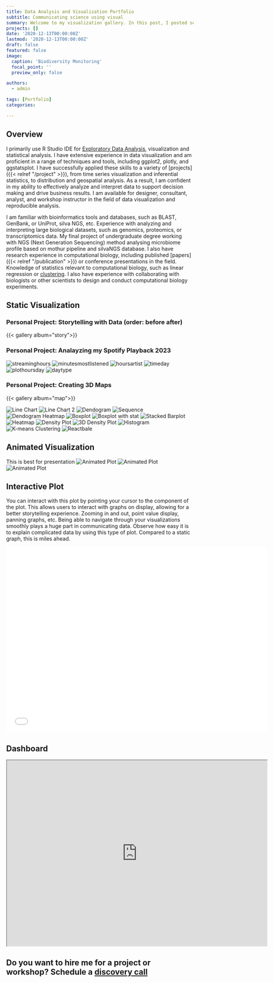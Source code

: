 ```yaml
---
title: Data Analysis and Visualization Portfolio 
subtitle: Communicating science using visual
summary: Welcome to my visualization gallery. In this post, I posted several visualizations that I created during my undergraduate study. 
projects: []
date: '2020-12-13T00:00:00Z'
lastmod: '2020-12-13T00:00:00Z'
draft: false
featured: false
image:
  caption: 'Biodiversity Monitoring'
  focal_point: ''
  preview_only: false

authors:
  - admin

tags: [Portfolio]
categories:

---
```


## Overview

I primarily use R Studio IDE for [Exploratory Data Analysis](https://danilyanedo7.github.io/dashboard/), visualization and statistical analysis. I have extensive experience in data visualization and am proficient in a range of techniques and tools, including ggplot2, plotly, and ggstatsplot. I have successfully applied these skills to a variety of [projects]({{< relref "/project" >}}), from time series visualization and inferential statistics, to distribution and geospatial analysis. As a result, I am confident in my ability to effectively analyze and interpret data to support decision making and drive business results. I am available for designer, consultant, analyst, and workshop instructor in the field of data visualization and reproducible analysis.

 I am familiar with bioinformatics tools and databases, such as BLAST, GenBank, or UniProt, silva NGS, etc. Experience with analyzing and interpreting large biological datasets, such as genomics, proteomics, or transcriptomics data. My final project of undergraduate degree working with NGS (Next Generation Sequencing) method analysing microbiome profile based on mothur pipeline and silvaNGS database. I also have research experience in computational biology, including published [papers]({{< relref "/publication" >}}) or conference presentations in the field. Knowledge of statistics relevant to computational biology, such as linear regression or [clustering](https://danilyanedo7.github.io/praktikumsismikbits/). I also have experience with collaborating with biologists or other scientists to design and conduct computational biology experiments.


## Static Visualization

### Personal Project: Storytelling with Data (order: before after)
{{< gallery album="story">}}

### Personal Project: Analayzing my Spotify Playback 2023
![streaminghours](/spot_streaminghours.jpeg 'streaminghours')
![minutesmostlistened](/spot_minutesmostlistened.jpeg 'minutesmostlistened')
![hoursartist](/spot_hoursartist.jpeg 'hoursartist')
![timeday](/spot_timeday.jpeg 'timeday')
![plothoursday](/spot_plothoursday.jpeg 'plothoursday')
![daytype](/spot_daytype.jpeg 'daytype')

### Personal Project: Creating 3D Maps
{{< gallery album="map">}}


![Line Chart](/lineplot.png 'Line Chart')
![Line Chart 2](/lineplot2.jpeg 'Line Chart 2')
![Dendogram](/dendogram.png 'Dendogram')
![Sequence](/sequence.png 'Dendogram Sequence Analysis')
![Dendogram Heatmap](/dendrogramheat.jpeg 'Dendogram with Heatmap')
![Boxplot](/boxplot.jpeg 'Boxplot')
![Boxplot with stat](/boxplotstat.jpeg 'Boxplot with stat')
![Stacked Barplot](/stackedbarplot.png 'Stacked Barplot')
![Heatmap](/heatmap.jpeg 'Heatmap')
![Density Plot](/density.png 'Density Plot')
![3D Density Plot](/density3d.jpeg '3D Density Plot')
![Histogram](/histogram.jpeg 'Histogram')
![K-means Clustering](/kmeans.jpeg 'Clustering')
![Reactbale](/table.png 'Reactable')

## Animated Visualization
This is best for presentation
![Animated Plot](/animasi.png)
![Animated Plot](/animasi3.gif)
![Animated Plot](/animasi4.gif)

## Interactive Plot
You can interact with this plot by pointing your cursor to the component of the plot. This allows users to interact with graphs on display, allowing for a better storytelling experience. Zooming in and out, point value display, panning graphs, etc. Being able to navigate through your visualizations smoothly plays a huge part in communicating data. Observe how easy it is to explain complicated data by using this type of plot. Compared to a static graph, this is miles ahead.

<iframe width="700" height="500" frameborder="0" scrolling="yes" src="//plotly.com/~danilyanedo/1.embed"></iframe>

## Dashboard
<iframe width="700" height="500" src="https://danilyanedo7.github.io/dashboard/"></iframe> 

## Do you want to hire me for a project or workshop?  Schedule a  <a href="https://edodanilyan.com/#contact">discovery call</a>
